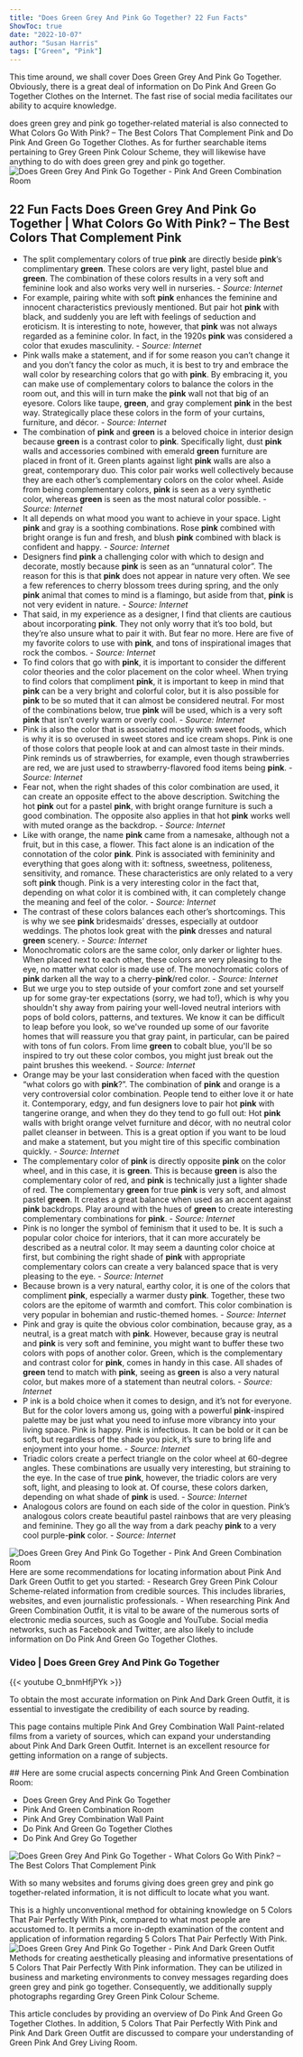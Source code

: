 ```yaml
---
title: "Does Green Grey And Pink Go Together? 22 Fun Facts"
ShowToc: true 
date: "2022-10-07"
author: "Susan Harris" 
tags: ["Green", "Pink"]
---
```


	
This time around, we shall cover Does Green Grey And Pink Go Together. Obviously, there is a great deal of information on Do Pink And Green Go Together Clothes on the Internet. The fast rise of social media facilitates our ability to acquire knowledge.

does green grey and pink go together-related material is also connected to What Colors Go With Pink? – The Best Colors That Complement Pink and Do Pink And Green Go Together Clothes. As for further searchable items pertaining to Grey Green Pink Colour Scheme, they will likewise have anything to do with does green grey and pink go together.
<img loading="lazy" src="http://2bonthewater.com/yahoo_site_admin/assets/images/Penns_Weekend_024wp.184142419_std.jpg" onerror="this.onerror=null;this.src='https://blogger.googleusercontent.com/img/a/AVvXsEhe7F7TRXHtjiKvHb5vS7DmnxvpHiDyoYyYvm1nHB3Qp2_w3BnM6A2eq4v7FYxCC9bfZt3a9vIMtAYEKUiaDQbHMg-ViyGmRIj39MLp0bGFfgfYw1Dc9q_H-T0wiTm3l0Uq42dETrN9eC8aGJ9_IORZsxST1AcLR7np1koOfcc7tnHa4S8Mwz_xD9d0=s16000';" alt="Does Green Grey And Pink Go Together - Pink And Green Combination Room" >

## 22 Fun Facts Does Green Grey And Pink Go Together | What Colors Go With Pink? – The Best Colors That Complement Pink
-   The split complementary colors of true **pink** are directly beside **pink**’s complimentary **green**. These colors are very light, pastel blue and **green**. The combination of these colors results in a very soft and feminine look and also works very well in nurseries. - <cite>Source: Internet</cite>
-   For example, pairing white with soft **pink** enhances the feminine and innocent characteristics previously mentioned. But pair hot **pink** with black, and suddenly you are left with feelings of seduction and eroticism. It is interesting to note, however, that **pink** was not always regarded as a feminine color. In fact, in the 1920s **pink** was considered a color that exudes masculinity. - <cite>Source: Internet</cite>
-   Pink walls make a statement, and if for some reason you can’t change it and you don’t fancy the color as much, it is best to try and embrace the wall color by researching colors that go with **pink**. By embracing it, you can make use of complementary colors to balance the colors in the room out, and this will in turn make the **pink** wall not that big of an eyesore. Colors like taupe, **green**, and gray complement **pink** in the best way. Strategically place these colors in the form of your curtains, furniture, and décor. - <cite>Source: Internet</cite>
-   The combination of **pink** and **green** is a beloved choice in interior design because **green** is a contrast color to **pink**. Specifically light, dust **pink** walls and accessories combined with emerald **green** furniture are placed in front of it. Green plants against light **pink** walls are also a great, contemporary duo. This color pair works well collectively because they are each other’s complementary colors on the color wheel. Aside from being complementary colors, **pink** is seen as a very synthetic color, whereas **green** is seen as the most natural color possible. - <cite>Source: Internet</cite>
-   It all depends on what mood you want to achieve in your space. Light **pink** and gray is a soothing combinations. Rose **pink** combined with bright orange is fun and fresh, and blush **pink** combined with black is confident and happy. - <cite>Source: Internet</cite>
-   Designers find **pink** a challenging color with which to design and decorate, mostly because **pink** is seen as an “unnatural color”. The reason for this is that **pink** does not appear in nature very often. We see a few references to cherry blossom trees during spring, and the only **pink** animal that comes to mind is a flamingo, but aside from that, **pink** is not very evident in nature. - <cite>Source: Internet</cite>
-   That said, in my experience as a designer, I find that clients are cautious about incorporating **pink**. They not only worry that it’s too bold, but they’re also unsure what to pair it with. But fear no more. Here are five of my favorite colors to use with **pink**, and tons of inspirational images that rock the combos. - <cite>Source: Internet</cite>
-   To find colors that go with **pink**, it is important to consider the different color theories and the color placement on the color wheel. When trying to find colors that compliment **pink**, it is important to keep in mind that **pink** can be a very bright and colorful color, but it is also possible for **pink** to be so muted that it can almost be considered neutral. For most of the combinations below, true **pink** will be used, which is a very soft **pink** that isn’t overly warm or overly cool. - <cite>Source: Internet</cite>
-   Pink is also the color that is associated mostly with sweet foods, which is why it is so overused in sweet stores and ice cream shops. Pink is one of those colors that people look at and can almost taste in their minds. Pink reminds us of strawberries, for example, even though strawberries are red, we are just used to strawberry-flavored food items being **pink**. - <cite>Source: Internet</cite>
-   Fear not, when the right shades of this color combination are used, it can create an opposite effect to the above description. Switching the hot **pink** out for a pastel **pink**, with bright orange furniture is such a good combination. The opposite also applies in that hot **pink** works well with muted orange as the backdrop. - <cite>Source: Internet</cite>
-   Like with orange, the name **pink** came from a namesake, although not a fruit, but in this case, a flower. This fact alone is an indication of the connotation of the color **pink**. Pink is associated with femininity and everything that goes along with it: softness, sweetness, politeness, sensitivity, and romance. These characteristics are only related to a very soft **pink** though. Pink is a very interesting color in the fact that, depending on what color it is combined with, it can completely change the meaning and feel of the color. - <cite>Source: Internet</cite>
-   The contrast of these colors balances each other’s shortcomings. This is why we see **pink** bridesmaids’ dresses, especially at outdoor weddings. The photos look great with the **pink** dresses and natural **green** scenery. - <cite>Source: Internet</cite>
-   Monochromatic colors are the same color, only darker or lighter hues. When placed next to each other, these colors are very pleasing to the eye, no matter what color is made use of. The monochromatic colors of **pink** darken all the way to a cherry-**pink**/red color. - <cite>Source: Internet</cite>
-   But we urge you to step outside of your comfort zone and set yourself up for some gray-ter expectations (sorry, we had to!), which is why you shouldn't shy away from pairing your well-loved neutral interiors with pops of bold colors, patterns, and textures. We know it can be difficult to leap before you look, so we've rounded up some of our favorite homes that will reassure you that gray paint, in particular, can be paired with tons of fun colors. From lime **green** to cobalt blue, you'll be so inspired to try out these color combos, you might just break out the paint brushes this weekend. - <cite>Source: Internet</cite>
-   Orange may be your last consideration when faced with the question “what colors go with **pink**?”. The combination of **pink** and orange is a very controversial color combination. People tend to either love it or hate it. Contemporary, edgy, and fun designers love to pair hot **pink** with tangerine orange, and when they do they tend to go full out: Hot **pink** walls with bright orange velvet furniture and décor, with no neutral color pallet cleanser in between. This is a great option if you want to be loud and make a statement, but you might tire of this specific combination quickly. - <cite>Source: Internet</cite>
-   The complementary color of **pink** is directly opposite **pink** on the color wheel, and in this case, it is **green**. This is because **green** is also the complementary color of red, and **pink** is technically just a lighter shade of red. The complementary **green** for true **pink** is very soft, and almost pastel **green**. It creates a great balance when used as an accent against **pink** backdrops. Play around with the hues of **green** to create interesting complementary combinations for **pink**. - <cite>Source: Internet</cite>
-   Pink is no longer the symbol of feminism that it used to be. It is such a popular color choice for interiors, that it can more accurately be described as a neutral color. It may seem a daunting color choice at first, but combining the right shade of **pink** with appropriate complementary colors can create a very balanced space that is very pleasing to the eye. - <cite>Source: Internet</cite>
-   Because brown is a very natural, earthy color, it is one of the colors that compliment **pink**, especially a warmer dusty **pink**. Together, these two colors are the epitome of warmth and comfort. This color combination is very popular in bohemian and rustic-themed homes. - <cite>Source: Internet</cite>
-   Pink and gray is quite the obvious color combination, because gray, as a neutral, is a great match with **pink**. However, because gray is neutral and **pink** is very soft and feminine, you might want to buffer these two colors with pops of another color. Green, which is the complementary and contrast color for **pink**, comes in handy in this case. All shades of **green** tend to match with **pink**, seeing as **green** is also a very natural color, but makes more of a statement than neutral colors. - <cite>Source: Internet</cite>
-   P ink is a bold choice when it comes to design, and it’s not for everyone. But for the color lovers among us, going with a powerful **pink**-inspired palette may be just what you need to infuse more vibrancy into your living space. Pink is happy. Pink is infectious. It can be bold or it can be soft, but regardless of the shade you pick, it’s sure to bring life and enjoyment into your home. - <cite>Source: Internet</cite>
-   Triadic colors create a perfect triangle on the color wheel at 60-degree angles. These combinations are usually very interesting, but straining to the eye. In the case of true **pink**, however, the triadic colors are very soft, light, and pleasing to look at. Of course, these colors darken, depending on what shade of **pink** is used. - <cite>Source: Internet</cite>
-   Analogous colors are found on each side of the color in question. Pink’s analogous colors create beautiful pastel rainbows that are very pleasing and feminine. They go all the way from a dark peachy **pink** to a very cool purple-**pink** color. - <cite>Source: Internet</cite>


<img loading="lazy" src="http://www.garinet.com/webstore/products/dvd_conosca_honduras2.jpg" onerror="this.onerror=null;this.src='https://blogger.googleusercontent.com/img/a/AVvXsEhe7F7TRXHtjiKvHb5vS7DmnxvpHiDyoYyYvm1nHB3Qp2_w3BnM6A2eq4v7FYxCC9bfZt3a9vIMtAYEKUiaDQbHMg-ViyGmRIj39MLp0bGFfgfYw1Dc9q_H-T0wiTm3l0Uq42dETrN9eC8aGJ9_IORZsxST1AcLR7np1koOfcc7tnHa4S8Mwz_xD9d0=s16000';" alt="Does Green Grey And Pink Go Together - Pink And Green Combination Room" >
Here are some recommendations for locating information about Pink And Dark Green Outfit to get you started:
- Research Grey Green Pink Colour Scheme-related information from credible sources. This includes libraries, websites, and even journalistic professionals.
- When researching Pink And Green Combination Outfit, it is vital to be aware of the numerous sorts of electronic media sources, such as Google and YouTube. Social media networks, such as Facebook and Twitter, are also likely to include information on Do Pink And Green Go Together Clothes.

### Video | Does Green Grey And Pink Go Together
{{< youtube O_bnmHfjPYk >}} 

To obtain the most accurate information on Pink And Dark Green Outfit, it is essential to investigate the credibility of each source by reading.

This page contains multiple Pink And Grey Combination Wall Paint-related films from a variety of sources, which can expand your understanding about Pink And Dark Green Outfit. Internet is an excellent resource for getting information on a range of subjects.
<script async="async" data-cfasync="false" src="//normallydemandedalter.com/fe63df3c5408708b15d8dc3d9b206b31/invoke.js"></script>
<div id="container-fe63df3c5408708b15d8dc3d9b206b31"></div>
## Here are some crucial aspects concerning Pink And Green Combination Room:

- Does Green Grey And Pink Go Together
- Pink And Green Combination Room
- Pink And Grey Combination Wall Paint
- Do Pink And Green Go Together Clothes
- Do Pink And Grey Go Together

 <img loading="lazy" src="https://www.avso.org/wp-content/uploads/files/5/5/5/wall-color-mint-green-gives-your-living-room-a-magical-flair-22-555.jpg" onerror="this.onerror=null;this.src='https://blogger.googleusercontent.com/img/a/AVvXsEhe7F7TRXHtjiKvHb5vS7DmnxvpHiDyoYyYvm1nHB3Qp2_w3BnM6A2eq4v7FYxCC9bfZt3a9vIMtAYEKUiaDQbHMg-ViyGmRIj39MLp0bGFfgfYw1Dc9q_H-T0wiTm3l0Uq42dETrN9eC8aGJ9_IORZsxST1AcLR7np1koOfcc7tnHa4S8Mwz_xD9d0=s16000';" alt="Does Green Grey And Pink Go Together - What Colors Go With Pink? – The Best Colors That Complement Pink" >

With so many websites and forums giving does green grey and pink go together-related information, it is not difficult to locate what you want.

This is a highly unconventional method for obtaining knowledge on 5 Colors That Pair Perfectly With Pink, compared to what most people are accustomed to. It permits a more in-depth examination of the content and application of information regarding 5 Colors That Pair Perfectly With Pink.
<img loading="lazy" src="http://mizzfit.com/Public/Files/post/fitbit_aria_scale_fitness_trend_mizzfit_54dc44eb8d.jpg" onerror="this.onerror=null;this.src='https://blogger.googleusercontent.com/img/a/AVvXsEhe7F7TRXHtjiKvHb5vS7DmnxvpHiDyoYyYvm1nHB3Qp2_w3BnM6A2eq4v7FYxCC9bfZt3a9vIMtAYEKUiaDQbHMg-ViyGmRIj39MLp0bGFfgfYw1Dc9q_H-T0wiTm3l0Uq42dETrN9eC8aGJ9_IORZsxST1AcLR7np1koOfcc7tnHa4S8Mwz_xD9d0=s16000';" alt="Does Green Grey And Pink Go Together - Pink And Dark Green Outfit" >
Methods for creating aesthetically pleasing and informative presentations of 5 Colors That Pair Perfectly With Pink information. They can be utilized in business and marketing environments to convey messages regarding does green grey and pink go together. Consequently, we additionally supply photographs regarding Grey Green Pink Colour Scheme.

This article concludes by providing an overview of Do Pink And Green Go Together Clothes. In addition, 5 Colors That Pair Perfectly With Pink and Pink And Dark Green Outfit are discussed to compare your understanding of Green Pink And Grey Living Room.
	
	

